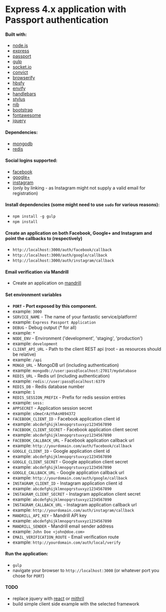 Express 4.x application with Passport authentication
====================================================

#### Built with:
* [node.js](http://www.nodejs.org/)
* [express](http://www.expressjs.com/)
* [passport](http://www.passportjs.org/)
* [gulp](http://www.gulpjs.com/)
* [socket.io](http://www.socket.io/)
* [convict](http://github.com/mozilla/node-convict/)
* [browserify](http://www.browserify.org/)
 * [hbsfy](http://github.com/epeli/node-hbsfy/)
 * [envify](http://github.com/hughsk/envify/)
* [handlebars](http://handlebarsjs.com/)
* [stylus](http://learnboost.github.io/stylus/)
 * [nib](http://visionmedia.github.io/nib/)
* [bootstrap](http://getbootstrap.com/)
* [fontawesome](http://fortawesome.github.io/Font-Awesome/)
* [jquery](http://www.jquery.com/)

#### Dependencies:
* [mongodb](http://www.mongodb.org/)
* [redis](http://redis.io/)

#### Social logins supported:
* [facebook](http://developers.facebook.com/)
* [google+](http://developers.google.com/+/)
* [instagram](http://instagram.com/developer/)
 * (only by linking - as Instagram might not supply a valid email for registration)

#### Install dependencies (some might need to use `sudo` for various reasons): ###
* `npm install -g gulp`
* `npm install`

#### Create an application on both Facebook, Google+ and Instagram and point the callbacks to (respectively)
* `http://localhost:3000/auth/facebook/callback`
* `http://localhost:3000/auth/google/callback`
* `http://localhost:3000/auth/instagram/callback`

#### Email verification via Mandrill
* Create an application on [mandrill](http://mandrill.com/)

#### Set environment variables
* **`PORT` - Port exposed by this component.**
 * example: `3000`
* `SERVICE_NAME` - The name of your fantastic service/platform!
 * example: `Express Passport Application`
* `DEBUG` - Debug output (* for all)
 * example: `*`
* `NODE_ENV` - Environment ('development', 'staging', 'production')
 * example: `development`
* `CLIENT_API_URL` - Path to the client REST api (root - as resources should be relative)
 * example: `/api`
* `MONGO_URL` - MongoDB url (including authentication)
 * example: `mongodb://user:pass@localhost:27017/mydatabase`
* `REDIS_URL` - Redis url (including authentication)
 * example: `redis://user:pass@localhost:6379`
* `REDIS_DB` - Redis database number
 * example: `1`
* `REDIS_SESSION_PREFIX` - Prefix for redis session entries
 * example: `sess:`
* `APPSECRET` - Application session secret
 * example: `sOmeCrAzYhAsH894372`
* `FACEBOOK_CLIENT_ID` - Facebook application client id
 * example: `abcdefghijklmnopqrstuvxyz1234567890`
* `FACEBOOK_CLIENT_SECRET` - Facebook application client secret
 * example: `abcdefghijklmnopqrstuvxyz1234567890`
* `FACEBOOK_CALLBACK_URL` - Facebook application callback url
 * example: `http://yourdomain.com/auth/facebook/callback`
* `GOOGLE_CLIENT_ID` - Google application client id
 * example: `abcdefghijklmnopqrstuvxyz1234567890`
* `GOOGLE_CLIENT_SECRET` - Google application client secret
 * example: `abcdefghijklmnopqrstuvxyz1234567890`
* `GOOGLE_CALLBACK_URL` - Google application callback url
 * example: `http://yourdomain.com/auth/google/callback`
* `INSTAGRAM_CLIENT_ID` - Instagram application client id
 * example: `abcdefghijklmnopqrstuvxyz1234567890`
* `INSTAGRAM_CLIENT_SECRET` - Instagram application client secret
 * example: `abcdefghijklmnopqrstuvxyz1234567890`
* `INSTAGRAM_CALLBACK_URL` - Instagram application callback url
 * example: `http://yourdomain.com/auth/instagram/callback`
* `MANDRILL_API_KEY` - Mandrill API key
 * example: `abcdefghijklmnopqrstuvxyz1234567890`
* `MANDRILL_SENDER` - Mandrill email sender address
 * example: `John Doe <john@doe.com>`
* `EMAIL_VERIFICATION_ROUTE` - Email verification route 
 * example: `http://yourdomain.com/auth/local/verify`

#### Run the application:
* `gulp`
* navigate your browser to `http://localhost:3000` (or whatever port you chose for `PORT`)

#### TODO
* replace jquery with [react](http://facebook.github.io/react/) or [mithril](http://lhorie.github.io/mithril/)
* build simple client side example with the selected framework